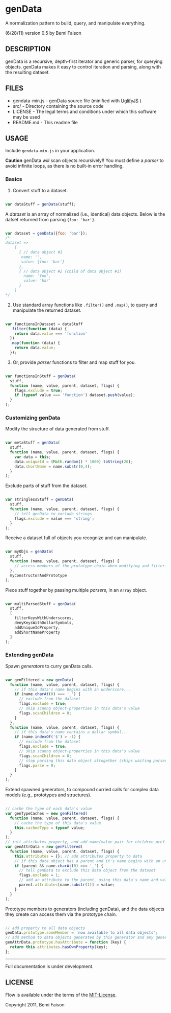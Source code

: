 # genData
A normalization pattern to build, query, and manipulate everything.

(6/28/11)
version 0.5
by Bemi Faison


## DESCRIPTION


genData is a recursive, depth-first iterator and generic parser, for querying objects. genData makes it easy to control iteration and parsing, along with the resulting dataset.


## FILES


* gendata-min.js - genData source file (minified with [UglifyJS](http://marijnhaverbeke.nl/uglifyjs) )
* src/ - Directory containing the source code
* LICENSE - The legal terms and conditions under which this software may be used
* README.md - This readme file


## USAGE


Include `gendata-min.js` in your application.


**Caution** genData _will_ scan objects recursively!! You must define a _parser_ to avoid infinite loops, as there is no built-in error handling.


### Basics


1) Convert stuff to a dataset.


```js

var dataStuff = genData(stuff);

```

A _dataset_ is an array of normalized (i.e., identical) data objects. Below is the datset returned from parsing `{foo: 'bar'}`.


```js

var dataset = genData({foo: 'bar'});
/*
dataset =>
    [
      { // data object #1
       name: '',
       value: {foo: 'bar'}
      },
      { // data object #2 (child of data object #1)
        name: 'foo',
        value: 'bar'
      }
    ]
*/

```

2) Use standard array functions like `.filter()` and `.map()`, to query and manipulate the returned dataset.

```js

var functionsInDataset = dataStuff
  .filter(function (data) {
    return data.value === 'function'
  })
  .map(function (data) {
    return data.value;
  });

```

3) Or, provide _parser_ functions to filter and map stuff for you.

```js

var functionsInStuff = genData(
  stuff,
  function (name, value, parent, dataset, flags) {
    flags.exclude = true;
    if (typeof value === 'function') dataset.push(value);
  }
);


```

### Customizing genData


Modify the structure of data generated from stuff.


```js

var metaStuff = genData(
  stuff,
  function (name, value, parent, dataset, flags) {
    var data = this;
    data.uniqueId = (Math.random() * 1000).toString(20);
    data.shortName = name.substr(0,4);
  }
);

```


Exclude parts of stuff from the dataset.


```js

var stringlessStuff = genData(
  stuff,
  function (name, value, parent, dataset, flags) {
    // tell genData to exclude strings
    flags.exclude = value === 'string';
  }
);

```


Receive a dataset full of objects you recognize and can manipulate.


```js

var myObjs = genData(
  stuff,
  function (name, value, parent, dataset, flags) {
	// access members of the prototype chain when modifying and filtering each data object
  },
  myConstructorAndPrototype
);

```


Piece stuff together by passing multiple _parsers_, in an `Array` object.


```js

var multiParsedStuff = genData(
  stuff,
  [
    filterKeysWithUnderscores,
    denyKeysWithDollarSymbols,
    addUniqueIdProperty,
    addShortNameProperty
  ]
);

```


### Extending genData


Spawn _generators_ to curry genData calls.


```js

var genFiltered = new genData(
  function (name, value, parent, dataset, flags) {
    // if this data's name begins with an underscore...
    if (name.charAt(0) === '_') {
      // exclude from the dataset
      flags.exclude = true;
      // skip scanng object-properties in this data's value
      flags.scanChildren = 0;
    }
  },
  function (name, value, parent, dataset, flags) {
    // if this data's name contains a dollar symbol...
    if (name.indexOf('$') > -1) {
      // exclude from the dataset
      flags.exclude = true;
      // skip scanng object-properties in this data's value
      flags.scanChildren = 0;
      // stop parsing this data object altogether (skips waiting parser functions - if any)
      flags.parse = 0;
    }
  }
);

```


Extend spawned generators, to compound curried calls for complex data models (e.g., prototypes and structures).


```js

// cache the type of each data's value
var genTypeCaches = new genFiltered(
  function (name, value, parent, dataset, flags) {
    // cache the type of this data's value
    this.cachedType = typeof value; 
  }
);
// init attributes property, and add name/value pair for children prefixed with an underscore
var genAttrData = new genFiltered(
  function (name, value, parent, dataset, flags) {
    this.attributes = {}; // add attributes property to data
    // if this data object has a parent and it's name begins with an underscore...
    if (parent && name.charAt(0) === '_') {
      // tell genData to exclude this data object from the dataset
      flags.exclude = 1;
      // add an attribute to the parent, using this data's name and value
      parent.attributes[name.substr(1)] = value;
    }
  }
);

```


Prototype members to generators (including genData), and the data objects they create can access them via the prototype chain.


```js

// add property to all data objects
genData.prototype.someMember = 'now available to all data objects';
// add method to data objects generated by this generator and any generators spawned from it
genAttrData.prototype.hasAttribute = function (key) {
  return this.attributes.hasOwnProperty(key);
};

```


---

Full documentation is under development.

## LICENSE

Flow is available under the terms of the [MIT-License](http://en.wikipedia.org/wiki/MIT_License#License_terms).

Copyright 2011, Bemi Faison